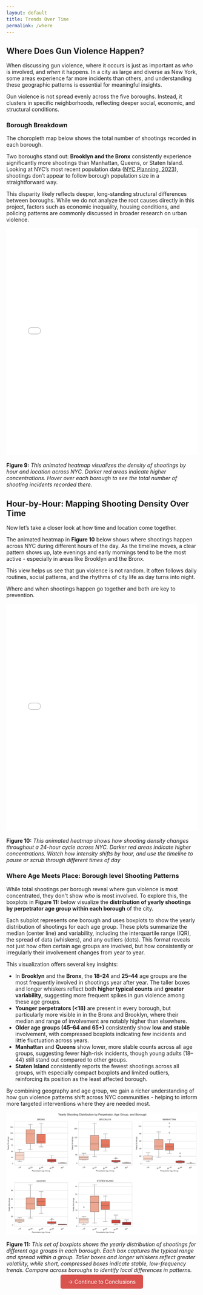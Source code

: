 ```yaml
---
layout: default
title: Trends Over Time
permalink: /where
---
```


##  Where Does Gun Violence Happen?

When discussing gun violence, where it occurs is just as important as *who* is involved, and *when* it happens. In a city as large and diverse as New York, some areas experience far more incidents than others, and understanding these geographic patterns is essential for meaningful insights.

Gun violence is not spread evenly across the five boroughs. Instead, it clusters in specific neighborhoods, reflecting deeper social, economic, and structural conditions.

###  Borough Breakdown

The choropleth map below shows the total number of shootings recorded in each borough.

Two boroughs stand out: **Brooklyn and the Bronx** consistently experience significantly more shootings than Manhattan, Queens, or Staten Island. Looking at NYC’s most recent population data ([NYC Planning, 2023](https://www.nyc.gov/assets/planning/download/pdf/planning-level/nyc-population/population-estimates/current-population-estimates-2023-June2024-release.pdf)), shootings don’t appear to follow borough population size in a straightforward way.

This disparity likely reflects deeper, long-standing structural differences between boroughs. While we do not analyze the root causes directly in this project, factors such as economic inequality, housing conditions, and policing patterns are commonly discussed in broader research on urban violence.

<iframe src="/final-project/assets/boroughmap.html" width="100%" height="600" frameborder="0"></iframe>


**Figure 9:** *This animated heatmap visualizes the density of shootings by hour and location across NYC. Darker red areas indicate higher concentrations. Hover over each borough to see the total number of shooting incidents recorded there.*

## Hour-by-Hour: Mapping Shooting Density Over Time

Now let’s take a closer look at how time and location come together.

The animated heatmap in **Figure 10** below shows where shootings happen across NYC during different hours of the day. As the timeline moves, a clear pattern shows up, late evenings and early mornings tend to be the most active - especially in areas like Brooklyn and the Bronx.

This view helps us see that gun violence is not random. It often follows daily routines, social patterns, and the rhythms of city life as day turns into night.

Where and when shootings happen go together and both are key to prevention.

<iframe src="/final-project/assets/hourlydensity.html" width="100%" height="600" frameborder="0"></iframe>

**Figure 10:** *This animated heatmap shows how shooting density changes throughout a 24-hour cycle across NYC. Darker red areas indicate higher concentrations. Watch how intensity shifts by hour, and use the timeline to pause or scrub through different times of day*


### Where Age Meets Place: Borough level Shooting Patterns

While total shootings per borough reveal where gun violence is most concentrated, they don't show *who* is most involved. To explore this, the boxplots in **Figure 11:** below visualize the **distribution of yearly shootings by perpetrator age group within each borough** of the city.

Each subplot represents one borough and uses boxplots to show the yearly distribution of shootings for each age group. These plots summarize the median (center line) and variability, including the interquartile range (IQR), the spread of data (whiskers), and any outliers (dots). This format reveals not just how often certain age groups are involved, but how consistently or irregularly their involvement changes from year to year.

This visualization offers several key insights:

- In **Brooklyn** and the **Bronx**, the **18–24** and **25–44** age groups are the most frequently involved in shootings year after year. The taller boxes and longer whiskers reflect both **higher typical counts** and **greater variability**, suggesting more frequent spikes in gun violence among these age groups.
- **Younger perpetrators (<18)** are present in every borough, but particularly more visible in in the Bronx and Brooklyn, where their median and range of involvement are notably higher than elsewhere.
- **Older age groups (45–64 and 65+)** consistently show **low and stable** involvement, with compressed boxplots indicating few incidents and little fluctuation across years.
- **Manhattan** and **Queens** show lower, more stable counts across all age groups, suggesting fewer high-risk incidents, though young adults (18–44) still stand out compared to other groups.
- **Staten Island** consistently reports the fewest shootings across all groups, with especially compact boxplots and limited outliers, reinforcing its position as the least affected borough. 

By combining geography and age group, we gain a richer understanding of how gun violence patterns shift across NYC communities - helping to inform more targeted interventions where they are needed most.

![Map of locations](/assets/agemeetplace.png)

**Figure 11:** *This set of boxplots shows the yearly distribution of shootings for different age groups in each borough. Each box captures the typical range and spread within a group. Taller boxes and longer whiskers reflect greater volatility, while short, compressed boxes indicate stable, low-frequency trends. Compare across boroughs to identify local differences in patterns.*


<p style="text-align: center;">
  <a href="{{ '/#conclusions' | relative_url }}" style="padding: 10px 20px; background-color: #d9534f; color: white; text-decoration: none; border-radius: 5px;">→ Continue to Conclusions</a>
</p>

